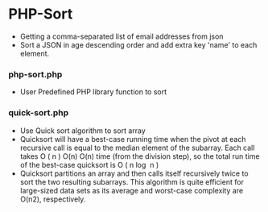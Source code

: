 # PHP-Sort

- Getting a comma-separated list of email addresses from json
- Sort a JSON in age descending order and add extra key 'name' to each element.

### php-sort.php

- User Predefined PHP library function to sort

### quick-sort.php

- Use Quick sort algorithm to sort array
- Quicksort will have a best-case running time when the pivot at each recursive call is equal to the median element of the subarray. Each call takes O ( n ) O(n) O(n) time (from the division step), so the total run time of the best-case quicksort is O ( n log ⁡ n )
- Quicksort partitions an array and then calls itself recursively twice to sort the two resulting subarrays. This algorithm is quite efficient for large-sized data sets as its average and worst-case complexity are O(n2), respectively.
